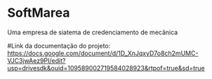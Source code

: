 # SoftMarea
Uma empresa de siatema de credenciamento de mecânica

#Link da documentação do projeto:
https://docs.google.com/document/d/1D_XnJqxyD7o8ch2mUMC-VJC3jwAez9PI/edit?usp=drivesdk&ouid=109589002719584028923&rtpof=true&sd=true
